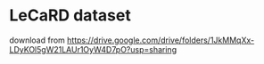 # LeCaRD dataset
download from https://drive.google.com/drive/folders/1JkMMqXx-LDyKOl5gW21LAUr1OyW4D7pO?usp=sharing